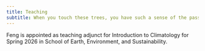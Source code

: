 ```yaml
---
title: Teaching
subtitle: When you touch these trees, you have such a sense of the passage of time, of history
---
```


Feng is appointed as teaching adjunct for Introduction to Climatology for Spring 2026 in School of Earth, Environment, and Sustainability.
